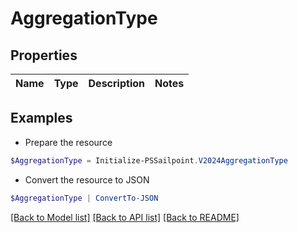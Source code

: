 # AggregationType
## Properties

Name | Type | Description | Notes
------------ | ------------- | ------------- | -------------

## Examples

- Prepare the resource
```powershell
$AggregationType = Initialize-PSSailpoint.V2024AggregationType 
```

- Convert the resource to JSON
```powershell
$AggregationType | ConvertTo-JSON
```

[[Back to Model list]](../README.md#documentation-for-models) [[Back to API list]](../README.md#documentation-for-api-endpoints) [[Back to README]](../README.md)

